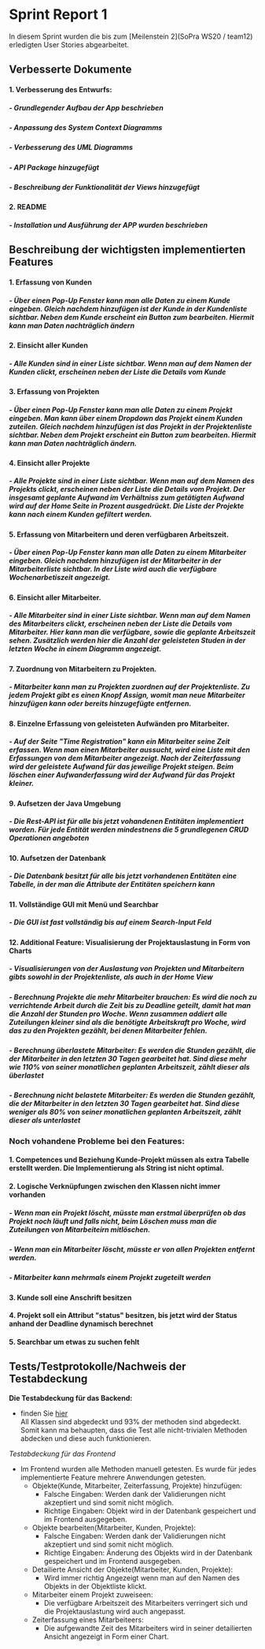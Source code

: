 # Sprint Report 1

In diesem Sprint wurden die bis zum [Meilenstein 2](SoPra WS20 / team12) erledigten User Stories abgearbeitet.

## Verbesserte Dokumente

#### 	1. Verbesserung des Entwurfs:

##### 		- Grundlegender Aufbau der App beschrieben

##### 		- Anpassung des System Context Diagramms

##### 		- Verbesserung des UML Diagramms

##### 		- API Package hinzugefügt

##### 		- Beschreibung der Funktionalität der Views hinzugefügt

#### 	2. README

##### 		- Installation und Ausführung der APP wurden beschrieben



## Beschreibung der wichtigsten implementierten Features

#### 1. Erfassung von Kunden

##### 	- Über einen Pop-Up Fenster kann man alle Daten zu einem Kunde eingeben. Gleich nachdem hinzufügen ist der Kunde in der Kundenliste sichtbar. Neben dem Kunde erscheint ein Button zum bearbeiten. Hiermit kann man Daten nachträglich ändern

#### 2. Einsicht aller Kunden

##### 	- Alle Kunden sind in einer Liste sichtbar. Wenn man auf dem Namen der Kunden clickt, erscheinen neben der Liste die Details vom Kunde

#### 3. Erfassung von Projekten

##### 	- Über einen Pop-Up Fenster kann man alle Daten zu einem Projekt eingeben. Man kann über einem Dropdown das Projekt einem Kunden zuteilen. Gleich nachdem hinzufügen ist das Projekt in der Projektenliste sichtbar. Neben dem Projekt erscheint ein Button zum bearbeiten. Hiermit kann man Daten nachträglich ändern.

#### 4. Einsicht aller Projekte

##### 	- Alle Projekte sind in einer Liste sichtbar. Wenn man auf dem Namen des Projekts clickt, erscheinen neben der Liste die Details vom Projekt. Der insgesamt geplante Aufwand im Verhältniss zum getätigten Aufwand wird auf der Home Seite in Prozent ausgedrückt. Die Liste der Projekte kann nach einem Kunden gefiltert werden.

#### 5. Erfassung von Mitarbeitern und deren verfügbaren Arbeitszeit.

##### 	- Über einen Pop-Up Fenster kann man alle Daten zu einem Mitarbeiter eingeben. Gleich nachdem hinzufügen ist der Mitarbeiter in der Mitarbeiterliste sichtbar. In der Liste wird auch die verfügbare Wochenarbetiszeit angezeigt.

#### 6. Einsicht aller Mitarbeiter.

##### 	- Alle Mitarbeiter sind in einer Liste sichtbar. Wenn man auf dem Namen des Mitarbeiters clickt, erscheinen neben der Liste die Details vom Mitarbeiter. Hier kann man die verfügbare, sowie die geplante Arbeitszeit sehen. Zusätzlich werden hier die Anzahl der geleisteten Studen in der letzten Woche in einem Diagramm angezeigt.

#### 7. Zuordnung von Mitarbeitern zu Projekten.

##### 	- Mitarbeiter kann man zu Projekten zuordnen auf der Projektenliste. Zu jedem Projekt gibt es einen Knopf Assign, womit man neue Mitarbeiter hinzufügen kann oder bereits hinzugefügte entfernen.

#### 8. Einzelne Erfassung von geleisteten Aufwänden pro Mitarbeiter.

##### 	- Auf der Seite "Time Registration" kann ein Mitarbeiter seine Zeit erfassen. Wenn man einen Mitarbeiter aussucht, wird eine Liste mit den Erfassungen von dem Mitarbeiter angezeigt. Nach der Zeiterfassung wird der geleistete Aufwand für das jeweilige Projekt steigen. Beim löschen einer Aufwanderfassung wird der Aufwand für das Projekt kleiner.

#### 9. Aufsetzen der Java Umgebung

##### 	- Die Rest-API ist für alle bis jetzt vohandenen Entitäten implementiert worden. Für jede Entität werden mindestnens die 5 grundlegenen CRUD Operationen angeboten

#### 10.  Aufsetzen der Datenbank

##### 	- Die Datenbank besitzt für alle bis jetzt vorhandenen Entitäten eine Tabelle, in der man die Attribute der Entitäten speichern kann

#### 11. Vollständige GUI mit Menü und Searchbar

##### 	- Die GUI ist fast vollständig bis auf einem Search-Input Feld

#### 12. Additional Feature: Visualisierung der Projektauslastung in Form von Charts

##### 	- Visualisierungen von der Auslastung von Projekten und Mitarbeitern gibts sowohl in der Projektenliste, als auch in der Home View

##### 	- Berechnung Projekte die mehr Mitarbeiter brauchen: Es wird die noch zu verrichtende Arbeit durch die Zeit bis zu Deadline geteilt, damit hat man die Anzahl der Stunden pro Woche. Wenn zusammen addiert alle Zuteilungen kleiner sind als die benötigte Arbeitskraft pro Woche, wird das zu den Projekten gezählt, bei denen Mitarbeiter fehlen.

##### 	- Berechnung überlastete Mitarbeiter: Es werden die Stunden gezählt, die der Mitarbeiter in den letzten 30 Tagen gearbeitet hat. Sind diese mehr wie 110% von seiner monatlichen geplanten Arbeitszeit, zählt dieser als überlastet

##### 	- Berechnung nicht belastete Mitarbeiter: Es werden die Stunden gezählt, die der Mitarbeiter in den letzten 30 Tagen gearbeitet hat. Sind diese weniger als 80% von seiner monatlichen geplanten Arbeitszeit, zählt dieser als unterlastet



### Noch vohandene Probleme bei den Features:

#### 1. Competences und Beziehung Kunde-Projekt müssen als extra Tabelle erstellt werden. Die Implementierung als String ist nicht optimal.

#### 2. Logische Verknüpfungen zwischen den Klassen nicht immer vorhanden

##### 	- Wenn man ein Projekt löscht, müsste man erstmal überprüfen ob das Projekt noch läuft und falls nicht, beim Löschen muss man die Zuteilungen von Mitarbeiteirn mitlöschen.

##### 	- Wenn man ein Mitarbeiter löscht, müsste er von allen Projekten entfernt werden.

##### 	- Mitarbeiter kann mehrmals einem Projekt zugeteilt werden

#### 3. Kunde soll eine Anschrift besitzen

#### 4.  Projekt soll ein Attribut "status" besitzen, bis jetzt wird der Status anhand der Deadline dynamisch berechnet

#### 5. Searchbar um etwas zu suchen fehlt



## Tests/Testprotokolle/Nachweis der Testabdeckung

**Die Testabdeckung für das Backend:**  
- finden Sie [hier](coverage/index.html)  
All Klassen sind abgedeckt und 93% der methoden sind abgedeckt. Somit kann ma behaupten,
dass die Test alle nicht-trivialen Methoden abdecken und diese auch funktionieren.




*Testabdeckung für das Frontend*  
- Im Frontend wurden alle Methoden manuell getesten. Es wurde für jedes implementierte Feature
  mehrere Anwendungen getesten.  
  - Objekte(Kunde, Mitarbeiter, Zeiterfassung, Projekte) hinzufügen:  
    - Falsche Eingaben: Werden dank der Validierungen nicht akzeptiert und sind somit nicht möglich.  
    - Richtige Eingaben: Objekt wird in der Datenbank gespeichert und im Frontend ausgegeben.
  - Objekte bearbeiten(Mitarbeiter, Kunden, Projekte):  
      - Falsche Eingaben: Werden dank der Validierungen nicht akzeptiert und sind somit nicht möglich.
      - Richtige Eingaben: Änderung des Objekts wird in der Datenbank gespeichert und im Frontend ausgegeben.  
  - Detailierte Ansicht der Objekte(Mitarbeiter, Kunden, Projekte):  
      - Wird immer richtig Angezeigt wenn man auf den Namen des Objekts in der Objektliste klickt.  
  - Mitarbeiter einem Projekt zuweiseen:  
    - Die verfügbare Arbeitszeit des Mitarbeiters verringert sich und die Projektauslastung wird auch angepasst.  
  - Zeiterfassung eines Mitarbeiteers:  
    - Die aufgewandte Zeit des Mitarbeiters wird in seiner detailierten Ansicht angezeigt in Form einer Chart.